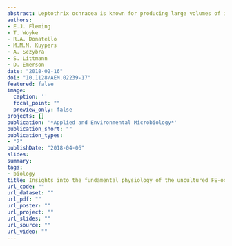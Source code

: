 ```yaml
---
abstract: Leptothrix ochracea is known for producing large volumes of iron oxyhydroxide sheaths that alter wetland biogeochemistry. For over a century, these delicate structures have fascinated microbiologists and geoscientists. Because L. ochracea still resists long-term in vitro culture, the debate regarding its metabolic classification dates back to 1885. We developed a novel culturing technique for L. ochracea using in situ natural waters and coupled this with single-cell genomics and nanoscale secondary-ion mass spectrophotometry (nanoSIMS) to probe L. ochracea’s physiology. In microslide cultures L. ochracea doubled every 5.7 h and had an absolute growth requirement for ferrous iron, the genomic capacity for iron oxidation, and a branched electron transport chain with cytochromes putatively involved in lithotrophic iron oxidation. Additionally, its genome encoded several electron transport chain proteins, including a molybdopterin alternative complex III (ACIII), a cytochrome bd oxidase reductase, and several terminal oxidase genes. L. ochracea contained two key autotrophic proteins in the Calvin-Benson-Bassham cycle, a form II ribulose bisphosphate carboxylase, and a phosphoribulose kinase. L. ochracea also assimilated bicarbonate, although calculations suggest that bicarbonate assimilation is a small fraction of its total carbon assimilation. Finally, L. ochracea’s fundamental physiology is a hybrid of those of the chemolithotrophic Gallionella-type ironoxidizing bacteria and the sheathed, heterotrophic filamentous metal-oxidizing bacteria of the Leptothrix-Sphaerotilus genera. This allows L. ochracea to inhabit a unique niche within the neutrophilic iron seeps. IMPORTANCE Leptothrix ochracea was one of three groups of organisms that Sergei Winogradsky used in the 1880s to develop the hypothesis on chemolithotrophy. L. ochracea continues to resist cultivation and appears to have an absolute requirement for organic rich waters, suggesting that its true physiology remains unknown. Further, L. ochracea is an ecological engineer; a few L. ochracea cells can generate prodigious volumes of iron oxyhydroxides, changing the ecosystem’s geochemistry and ecology. Therefore, to determine L. ochracea’s basic physiology, we employed new single-cell techniques to demonstrate that L. ochracea oxidizes iron to generate energy and, despite having predicted genes for autotrophic growth, assimilates a fraction of the total CO2 that autotrophs do. Although not a true chemolithoautotroph, L. ochracea’s physiological strategy allows it to be flexible and to extensively colonize iron-rich wetlands.
authors:
- E.J. Fleming
- T. Woyke
- R.A. Donatello
- M.M.M. Kuypers
- A. Sczybra
- S. Littmann
- D. Emerson
date: "2018-02-16"
doi: "10.1128/AEM.02239-17"
featured: false
image:
  caption: ''
  focal_point: ""
  preview_only: false
projects: []
publication: '*Applied and Environmental Microbiology*'
publication_short: ""
publication_types:
- "2"
publishDate: "2018-04-06"
slides: 
summary: 
tags:
- biology
title: Insights into the fundamental physiology of the uncultured FE-oxidizing bacterium Leptothrix ochracea
url_code: ""
url_dataset: ""
url_pdf: ""
url_poster: ""
url_project: ""
url_slides: ""
url_source: ""
url_video: ""
---
```

